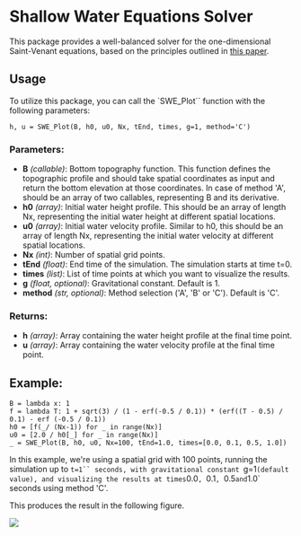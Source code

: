 # Shallow Water Equations Solver

This package provides a well-balanced solver for the one-dimensional Saint-Venant equations, based on the principles outlined in [this paper](XXX).

## Usage

To utilize this package, you can call the `SWE_Plot`` function with the following parameters:

```
h, u = SWE_Plot(B, h0, u0, Nx, tEnd, times, g=1, method='C')
```
### Parameters:
* **B** _(callable)_: Bottom topography function. This function defines the topographic profile and should take spatial coordinates as input and return the bottom elevation at those coordinates. In case of method 'A', should be an array of two callables, representing B and its derivative.
* **h0** _(array)_: Initial water height profile. This should be an array of length Nx, representing the initial water height at different spatial locations.
* **u0** _(array)_: Initial water velocity profile. Similar to h0, this should be an array of length Nx, representing the initial water velocity at different spatial locations.
* **Nx** _(int)_: Number of spatial grid points.
* **tEnd** _(float)_: End time of the simulation. The simulation starts at time t=0.
* **times** _(list)_: List of time points at which you want to visualize the results.
* **g** _(float, optional)_: Gravitational constant. Default is 1.
* **method** _(str, optional)_: Method selection ('A', 'B' or 'C'). Default is 'C'.

### Returns:
* **h** _(array)_: Array containing the water height profile at the final time point.
* **u** _(array)_: Array containing the water velocity profile at the final time point.

## Example:

```
B = lambda x: 1
f = lambda T: 1 + sqrt(3) / (1 - erf(-0.5 / 0.1)) * (erf((T - 0.5) / 0.1) - erf (-0.5 / 0.1))
h0 = [f(_/ (Nx-1)) for _ in range(Nx)]
u0 = [2.0 / h0[_] for _ in range(Nx)]
_ = SWE_Plot(B, h0, u0, Nx=100, tEnd=1.0, times=[0.0, 0.1, 0.5, 1.0])
```

In this example, we're using a spatial grid with 100 points, running the simulation up to `t=1`` seconds, with gravitational constant `g=1` (default value), and visualizing the results at times `0.0`, `0.1`, `0.5` and `1.0` seconds using method 'C'.

This produces the result in the following figure.

<img src="./fig.png" style="display: block; margin-left: auto; margin-right: auto;"/>